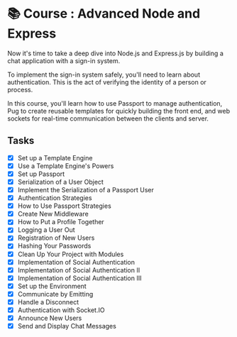 # 📚 Course : Advanced Node and Express
Now it's time to take a deep dive into Node.js and Express.js by building a chat application with a sign-in system.

To implement the sign-in system safely, you'll need to learn about authentication. This is the act of verifying the identity of a person or process.

In this course, you'll learn how to use Passport to manage authentication, Pug to create reusable templates for quickly building the front end, and web sockets for real-time communication between the clients and server.

## Tasks
- [x] Set up a Template Engine
- [x] Use a Template Engine's Powers
- [x] Set up Passport
- [x] Serialization of a User Object
- [x] Implement the Serialization of a Passport User
- [x] Authentication Strategies
- [x] How to Use Passport Strategies
- [x] Create New Middleware
- [x] How to Put a Profile Together
- [x] Logging a User Out
- [x] Registration of New Users
- [x] Hashing Your Passwords
- [x] Clean Up Your Project with Modules
- [x] Implementation of Social Authentication
- [x] Implementation of Social Authentication II
- [x] Implementation of Social Authentication III
- [x] Set up the Environment
- [x] Communicate by Emitting
- [x] Handle a Disconnect
- [x] Authentication with Socket.IO
- [x] Announce New Users
- [x] Send and Display Chat Messages